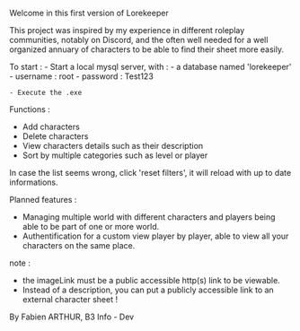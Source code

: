 Welcome in this first version of Lorekeeper

This project was inspired by my experience in different roleplay communities, notably on Discord, and the often well needed for a well organized annuary of characters to be able to find their sheet more easily.


To start : 
    - Start a local mysql server, with :
        - a database named 'lorekeeper'
        - username : root
        - password : Test123

    - Execute the .exe


Functions : 
- Add characters
- Delete characters
- View characters details such as their description
- Sort by multiple categories such as level or player


In case the list seems wrong, click 'reset filters', it will reload with up to date informations.


Planned features : 
- Managing multiple world with different characters and players being able to be part of one or more world.
- Authentification for a custom view player by player, able to view all your characters on the same place.


note :
- the imageLink must be a public accessible http(s) link to be viewable.
- Instead of a description, you can put a publicly accessible link to an external character sheet !


By Fabien ARTHUR, B3 Info - Dev
